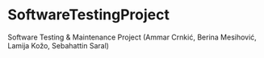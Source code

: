 # SoftwareTestingProject
Software Testing &amp; Maintenance Project (Ammar Crnkić, Berina Mesihović, Lamija Kožo, Sebahattin Saral)
